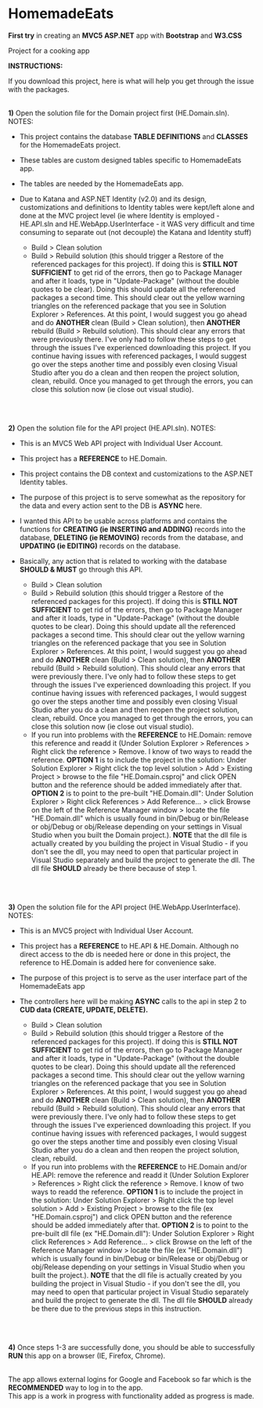# HomemadeEats
<b>First try</b> in creating an <b>MVC5 ASP.NET</b> app with <b>Bootstrap</b> and <b>W3.CSS</b>


Project for a cooking app


<b>INSTRUCTIONS:</b>

If you download this project, here is what will help you get through the issue with the packages.
<br/>
<br/>

<b>1)</b> Open the solution file for the Domain project first (HE.Domain.sln).  
NOTES: 
* This project contains the database <b>TABLE DEFINITIONS</b> and <b>CLASSES</b> for the HomemadeEats project.  
* These tables are custom designed tables specific to HomemadeEats app.  
* The tables are needed by the HomemadeEats app. 
* Due to Katana and ASP.NET Identity (v2.0) and its design, customizations and definitions to Identity tables were kept/left alone and done at the MVC project level (ie where Identity is employed - HE.API.sln and HE.WebApp.UserInterface - it WAS very difficult and time consuming to separate out (not decouple) the Katana and Identity stuff)

  - Build > Clean solution 
  - Build > Rebuild solution (this should trigger a Restore of the referenced packages for this project).  If doing this is <b>STILL NOT SUFFICIENT</b> to get rid of the errors, then go to Package Manager and after it loads, type in "Update-Package" (without the double quotes to be clear).  Doing this should update all the referenced packages a second time.  This should clear out the yellow warning triangles on the referenced package that you see in Solution Explorer > References.  At this point, I would suggest you go ahead and do <b>ANOTHER</b> clean (Build > Clean solution), then <b>ANOTHER</b> rebuild (Build > Rebuild solution).  This should clear any errors that were previously there.  I've only had to follow these steps to get through the issues I've experienced downloading this project.  If you continue having issues with referenced packages, I would suggest go over the steps another time and possibly even closing Visual Studio after you do a clean and then reopen the project solution, clean, rebuild.  Once you managed to get through the errors, you can close this solution now (ie close out visual studio).
<br/>
<br/>

<b>2)</b> Open the solution file for the API project (HE.API.sln). 
NOTES: 
* This is an MVC5 Web API project with Individual User Account. 
* This project has a <b>REFERENCE</b> to HE.Domain.
* This project contains the DB context and customizations to the ASP.NET Identity tables.  
* The purpose of this project is to serve somewhat as the repository for the data and every action sent to the DB is <b>ASYNC</b> here.
* I wanted this API to be usable across platforms and contains the functions for <b>CREATING (ie INSERTING and ADDING)</b> records into the database, <b>DELETING (ie REMOVING)</b> records from the database, and <b>UPDATING (ie EDITING)</b> records on the database.  
* Basically, any action that is related to working with the database <b>SHOULD & MUST</b> go through this API.

  - Build > Clean solution 
  - Build > Rebuild solution (this should trigger a Restore of the referenced packages for this project).  If doing this is <b>STILL NOT SUFFICIENT</b> to get rid of the errors, then go to Package Manager and after it loads, type in "Update-Package" (without the double quotes to be clear).  Doing this should update all the referenced packages a second time.  This should clear out the yellow warning triangles on the referenced package that you see in Solution Explorer > References.   At this point, I would suggest you go ahead and do <b>ANOTHER</b> clean (Build > Clean solution), then <b>ANOTHER</b> rebuild (Build > Rebuild solution).  This should clear any errors that were previously there.  I've only had to follow these steps to get through the issues I've experienced downloading this project.  If you continue having issues with referenced packages, I would suggest go over the steps another time and possibly even closing Visual Studio after you do a clean and then reopen the project solution, clean, rebuild.  Once you managed to get through the errors, you can close this solution now (ie close out visual studio).
  - If you run into problems with the <b>REFERENCE</b> to HE.Domain: remove this reference and readd it (Under Solution Explorer >  References > Right click the reference > Remove.  I know of two ways to readd the reference.  <b>OPTION 1</b> is to include the project in the solution: Under Solution Explorer > Right click the top level solution > Add > Existing Project > browse to the file "HE.Domain.csproj" and click OPEN button and the reference should be added immediately after that.  <b>OPTION 2</b> is to point to the pre-built "HE.Domain.dll": Under Solution Explorer > Right click References > Add Reference... > click Browse on the left of the Reference Manager window > locate the file "HE.Domain.dll" which is usually found in bin/Debug or bin/Release or obj/Debug or obj/Release depending on your settings in Visual Studio when you built the Domain project.). <b>NOTE</b> that the dll file is actually created by you building the project in Visual Studio - if you don't see the dll, you may need to open that particular project in Visual Studio separately and build the project to generate the dll.  The dll file <b>SHOULD</b> already be there because of step 1.
<br/>
<br/>

<b>3)</b> Open the solution file for the API project (HE.WebApp.UserInterface). 
NOTES: 
* This is an MVC5 project with Individual User Account.  
* This project has a <b>REFERENCE</b> to HE.API & HE.Domain. Although no direct access to the db is needed here or done in this project, the reference to HE.Domain is added here for convenience sake.
* The purpose of this project is to serve as the user interface part of the HomemadeEats app
* The controllers here will be making <b>ASYNC</b> calls to the api in step 2 to <b>CUD data (CREATE, UPDATE, DELETE).</b> 

  - Build > Clean solution 
  - Build > Rebuild solution (this should trigger a Restore of the referenced packages for this project).  If doing this is <b>STILL NOT SUFFICIENT</b> to get rid of the errors, then go to Package Manager and after it loads, type in "Update-Package" (without the double quotes to be clear).  Doing this should update all the referenced packages a second time.  This should clear out the yellow warning triangles on the referenced package that you see in Solution Explorer > References.   At this point, I would suggest you go ahead and do <b>ANOTHER</b> clean (Build > Clean solution), then <b>ANOTHER</b> rebuild (Build > Rebuild solution).  This should clear any errors that were previously there.  I've only had to follow these steps to get through the issues I've experienced downloading this project.  If you continue having issues with referenced packages, I would suggest go over the steps another time and possibly even closing Visual Studio after you do a clean and then reopen the project solution, clean, rebuild.  
  - If you run into problems with the <b>REFERENCE</b> to HE.Domain and/or HE.API: remove the reference and readd it (Under Solution Explorer >  References > Right click the reference > Remove.  I know of two ways to readd the reference.  <b>OPTION 1</b> is to include the project in the solution: Under Solution Explorer > Right click the top level solution > Add > Existing Project > browse to the file (ex "HE.Domain.csproj") and click OPEN button and the reference should be added immediately after that.  <b>OPTION 2</b> is to point to the pre-built dll file (ex "HE.Domain.dll"): Under Solution Explorer > Right click References > Add Reference... > click Browse on the left of the Reference Manager window > locate the file (ex "HE.Domain.dll") which is usually found in bin/Debug or bin/Release or obj/Debug or obj/Release depending on your settings in Visual Studio when you built the project.). <b>NOTE</b> that the dll file is actually created by you building the project in Visual Studio - if you don't see the dll, you may need to open that particular project in Visual Studio separately and build the project to generate the dll.  The dll file <b>SHOULD</b> already be there due to the previous steps in this instruction.
<br/>
<br/>

<b>4)</b> Once steps 1-3 are successfully done, you should be able to successfully <b>RUN</b> this app on a browser (IE, Firefox, Chrome).
<br/>
<br/>

The app allows external logins for Google and Facebook so far which is the <b>RECOMMENDED</b> way to log in to the app.  
This app is a work in progress with functionality added as progress is made.
